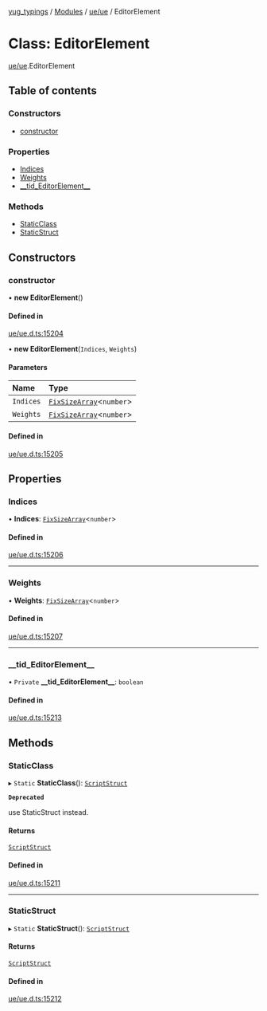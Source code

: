 [yug_typings](../README.md) / [Modules](../modules.md) / [ue/ue](../modules/ue_ue.md) / EditorElement

# Class: EditorElement

[ue/ue](../modules/ue_ue.md).EditorElement

## Table of contents

### Constructors

- [constructor](ue_ue.EditorElement.md#constructor)

### Properties

- [Indices](ue_ue.EditorElement.md#indices)
- [Weights](ue_ue.EditorElement.md#weights)
- [\_\_tid\_EditorElement\_\_](ue_ue.EditorElement.md#__tid_editorelement__)

### Methods

- [StaticClass](ue_ue.EditorElement.md#staticclass)
- [StaticStruct](ue_ue.EditorElement.md#staticstruct)

## Constructors

### constructor

• **new EditorElement**()

#### Defined in

[ue/ue.d.ts:15204](https://github.com/YugMetaverse/yug_typings/blob/25cad34/ue/ue.d.ts#L15204)

• **new EditorElement**(`Indices`, `Weights`)

#### Parameters

| Name | Type |
| :------ | :------ |
| `Indices` | [`FixSizeArray`](../interfaces/ue_puerts.FixSizeArray.md)<`number`\> |
| `Weights` | [`FixSizeArray`](../interfaces/ue_puerts.FixSizeArray.md)<`number`\> |

#### Defined in

[ue/ue.d.ts:15205](https://github.com/YugMetaverse/yug_typings/blob/25cad34/ue/ue.d.ts#L15205)

## Properties

### Indices

• **Indices**: [`FixSizeArray`](../interfaces/ue_puerts.FixSizeArray.md)<`number`\>

#### Defined in

[ue/ue.d.ts:15206](https://github.com/YugMetaverse/yug_typings/blob/25cad34/ue/ue.d.ts#L15206)

___

### Weights

• **Weights**: [`FixSizeArray`](../interfaces/ue_puerts.FixSizeArray.md)<`number`\>

#### Defined in

[ue/ue.d.ts:15207](https://github.com/YugMetaverse/yug_typings/blob/25cad34/ue/ue.d.ts#L15207)

___

### \_\_tid\_EditorElement\_\_

• `Private` **\_\_tid\_EditorElement\_\_**: `boolean`

#### Defined in

[ue/ue.d.ts:15213](https://github.com/YugMetaverse/yug_typings/blob/25cad34/ue/ue.d.ts#L15213)

## Methods

### StaticClass

▸ `Static` **StaticClass**(): [`ScriptStruct`](ue_ue.ScriptStruct.md)

**`Deprecated`**

use StaticStruct instead.

#### Returns

[`ScriptStruct`](ue_ue.ScriptStruct.md)

#### Defined in

[ue/ue.d.ts:15211](https://github.com/YugMetaverse/yug_typings/blob/25cad34/ue/ue.d.ts#L15211)

___

### StaticStruct

▸ `Static` **StaticStruct**(): [`ScriptStruct`](ue_ue.ScriptStruct.md)

#### Returns

[`ScriptStruct`](ue_ue.ScriptStruct.md)

#### Defined in

[ue/ue.d.ts:15212](https://github.com/YugMetaverse/yug_typings/blob/25cad34/ue/ue.d.ts#L15212)

